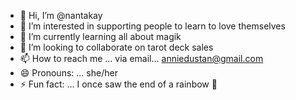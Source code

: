 - 👋 Hi, I’m @nantakay
- 👀 I’m interested in supporting people to learn to love themselves
- 🌱 I’m currently learning all about magik
- 💞️ I’m looking to collaborate on tarot deck sales
- 📫 How to reach me ... via email... anniedustan@gmail.com
- 😄 Pronouns: ... she/her
- ⚡ Fun fact: ... I once saw the end of a rainbow 🌈
<!---
nantakay/nantakay is a ✨ special ✨ repository because its `README.md` (this file) appears on your GitHub profile.
You can click the Preview link to take a look at your changes.
--->
